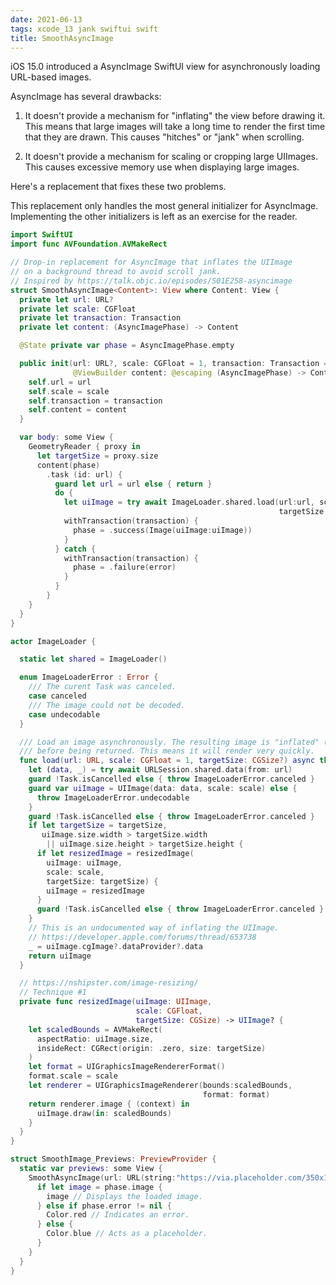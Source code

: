 ```yaml
---
date: 2021-06-13
tags: xcode_13 jank swiftui swift
title: SmoothAsyncImage
---
```


iOS 15.0 introduced a AsyncImage SwiftUI view for asynchronously loading URL-based images.

AsyncImage has several drawbacks:

1. It doesn't provide a mechanism for "inflating" the view before drawing it. This means that
large images will take a long time to render the first time that they are drawn. This causes
"hitches" or "jank" when scrolling.

2. It doesn't provide a mechanism for scaling or cropping large UIImages. This causes excessive
memory use when displaying large images.

Here's a replacement that fixes these two problems.

This replacement only handles the most general initializer for AsyncImage. Implementing the other
initializers is left as an exercise for the reader.

``` swift
import SwiftUI
import func AVFoundation.AVMakeRect

// Drop-in replacement for AsyncImage that inflates the UIImage
// on a background thread to avoid scroll jank.
// Inspired by https://talk.objc.io/episodes/S01E258-asyncimage
struct SmoothAsyncImage<Content>: View where Content: View {
  private let url: URL?
  private let scale: CGFloat
  private let transaction: Transaction
  private let content: (AsyncImagePhase) -> Content

  @State private var phase = AsyncImagePhase.empty

  public init(url: URL?, scale: CGFloat = 1, transaction: Transaction = Transaction(),
              @ViewBuilder content: @escaping (AsyncImagePhase) -> Content) {
    self.url = url
    self.scale = scale
    self.transaction = transaction
    self.content = content
  }

  var body: some View {
    GeometryReader { proxy in
      let targetSize = proxy.size
      content(phase)
        .task (id: url) {
          guard let url = url else { return }
          do {
            let uiImage = try await ImageLoader.shared.load(url:url, scale:scale,
                                                            targetSize:targetSize)
            withTransaction(transaction) {
              phase = .success(Image(uiImage:uiImage))
            }
          } catch {
            withTransaction(transaction) {
              phase = .failure(error)
            }
          }
        }
    }
  }
}

actor ImageLoader {

  static let shared = ImageLoader()

  enum ImageLoaderError : Error {
    /// The curent Task was canceled.
    case canceled
    /// The image could not be decoded.
    case undecodable
  }

  /// Load an image asynchronously. The resulting image is "inflated" (decoded to pixels)
  /// before being returned. This means it will render very quickly.
  func load(url: URL, scale: CGFloat = 1, targetSize: CGSize?) async throws -> UIImage {
    let (data, _) = try await URLSession.shared.data(from: url)
    guard !Task.isCancelled else { throw ImageLoaderError.canceled }
    guard var uiImage = UIImage(data: data, scale: scale) else {
      throw ImageLoaderError.undecodable
    }
    guard !Task.isCancelled else { throw ImageLoaderError.canceled }
    if let targetSize = targetSize,
       uiImage.size.width > targetSize.width
        || uiImage.size.height > targetSize.height {
      if let resizedImage = resizedImage(
        uiImage: uiImage,
        scale: scale,
        targetSize: targetSize) {
        uiImage = resizedImage
      }
      guard !Task.isCancelled else { throw ImageLoaderError.canceled }
    }
    // This is an undocumented way of inflating the UIImage.
    // https://developer.apple.com/forums/thread/653738
    _ = uiImage.cgImage?.dataProvider?.data
    return uiImage
  }

  // https://nshipster.com/image-resizing/
  // Technique #1
  private func resizedImage(uiImage: UIImage,
                            scale: CGFloat,
                            targetSize: CGSize) -> UIImage? {
    let scaledBounds = AVMakeRect(
      aspectRatio: uiImage.size,
      insideRect: CGRect(origin: .zero, size: targetSize)
    )
    let format = UIGraphicsImageRendererFormat()
    format.scale = scale
    let renderer = UIGraphicsImageRenderer(bounds:scaledBounds,
                                           format: format)
    return renderer.image { (context) in
      uiImage.draw(in: scaledBounds)
    }
  }
}

struct SmoothImage_Previews: PreviewProvider {
  static var previews: some View {
    SmoothAsyncImage(url: URL(string:"https://via.placeholder.com/350x150")) { phase in
      if let image = phase.image {
        image // Displays the loaded image.
      } else if phase.error != nil {
        Color.red // Indicates an error.
      } else {
        Color.blue // Acts as a placeholder.
      }
    }
  }
}
```
